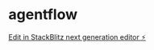 # agentflow

[Edit in StackBlitz next generation editor ⚡️](https://stackblitz.com/~/github.com/Spectoph/agentflow)
